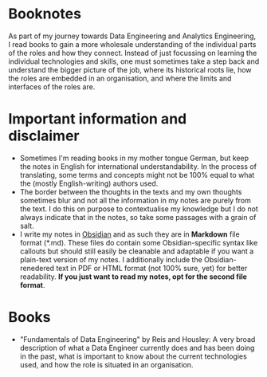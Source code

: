 # Booknotes
As part of my journey towards Data Engineering and Analytics Engineering, I read books to gain a more wholesale understanding of the individual parts of the roles and how they connect. Instead of just focussing on learning the individual technologies and skills, one must sometimes take a step back and understand the bigger picture of the job, where its historical roots lie, how the roles are embedded in an organisation, and where the limits and interfaces of the roles are.

# Important information and disclaimer
- Sometimes I'm reading books in my mother tongue German, but keep the notes in English for international understandability. In the process of translating, some terms and concepts might not be 100% equal to what the (mostly English-writing) authors used.
- The border between the thoughts in the texts and my own thoughts sometimes blur and not all the information in my notes are purely from the text. I do this on purpose to contextualise my knowledge but I do not always indicate that in the notes, so take some passages with a grain of salt.
- I write my notes in [Obsidian](obsidian.md) and as such they are in **Markdown** file format (*.md). These files do contain some Obsidian-specific syntax like callouts but should still easily be cleanable and adaptable if you want a plain-text version of my notes. I additionally include the Obsidian-renedered text in PDF or HTML format (not 100% sure, yet) for better readability. **If you just want to read my notes, opt for the second file format**.

# Books
- "Fundamentals of Data Engineering" by Reis and Housley: A very broad description of what a Data Engineer currently does and has been doing in the past, what is important to know about the current technologies used, and how the role is situated in an organisation.
